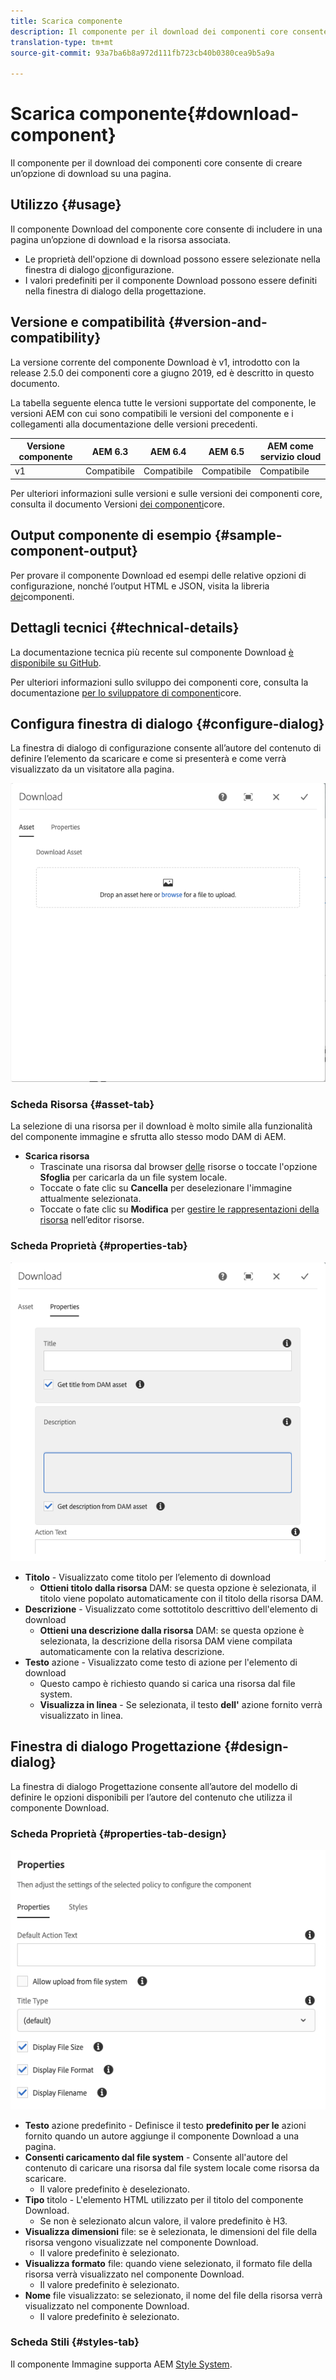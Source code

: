 ```yaml
---
title: Scarica componente
description: Il componente per il download dei componenti core consente di creare un’opzione di download su una pagina.
translation-type: tm+mt
source-git-commit: 93a7ba6b8a972d111fb723cb40b0380cea9b5a9a

---
```



# Scarica componente{#download-component}

Il componente per il download dei componenti core consente di creare un’opzione di download su una pagina.

## Utilizzo {#usage}

Il componente Download del componente core consente di includere in una pagina un’opzione di download e la risorsa associata.

* Le proprietà dell&#39;opzione di download possono essere selezionate nella finestra di dialogo [di](#configure-dialog)configurazione.
* I valori predefiniti per il componente Download possono essere definiti nella finestra di dialogo [](#design-dialog)della progettazione.

## Versione e compatibilità {#version-and-compatibility}

La versione corrente del componente Download è v1, introdotto con la release 2.5.0 dei componenti core a giugno 2019, ed è descritto in questo documento.

La tabella seguente elenca tutte le versioni supportate del componente, le versioni AEM con cui sono compatibili le versioni del componente e i collegamenti alla documentazione delle versioni precedenti.

| Versione componente | AEM 6.3 | AEM 6.4 | AEM 6.5 | AEM come servizio cloud |
|--- |--- |--- |---|---|
| v1 | Compatibile | Compatibile | Compatibile | Compatibile |

Per ulteriori informazioni sulle versioni e sulle versioni dei componenti core, consulta il documento Versioni [dei componenti](/help/versions.md)core.

## Output componente di esempio {#sample-component-output}

Per provare il componente Download ed esempi delle relative opzioni di configurazione, nonché l’output HTML e JSON, visita la libreria [dei](https://adobe.com/go/aem_cmp_library_download)componenti.

## Dettagli tecnici {#technical-details}

La documentazione tecnica più recente sul componente Download [è disponibile su GitHub](https://adobe.com/go/aem_cmp_tech_download_v1).

Per ulteriori informazioni sullo sviluppo dei componenti core, consulta la documentazione [per lo sviluppatore di componenti](/help/developing/overview.md)core.

## Configura finestra di dialogo {#configure-dialog}

La finestra di dialogo di configurazione consente all’autore del contenuto di definire l’elemento da scaricare e come si presenterà e come verrà visualizzato da un visitatore alla pagina.

![](/help/assets/screen-shot-2019-06-17-09.49.14.png)

### Scheda Risorsa {#asset-tab}

La selezione di una risorsa per il download è molto simile alla funzionalità del componente [](image.md) immagine e sfrutta allo stesso modo DAM di AEM.

* **Scarica risorsa**
   * Trascinate una risorsa dal browser [delle](https://docs.adobe.com/content/help/en/experience-manager-cloud-service/sites/authoring/fundamentals/environment-tools.html) risorse o toccate l&#39;opzione **Sfoglia** per caricarla da un file system locale.
   * Toccate o fate clic su **Cancella** per deselezionare l&#39;immagine attualmente selezionata.
   * Toccate o fate clic su **Modifica** per [gestire le rappresentazioni della risorsa](https://docs.adobe.com/content/help/en/experience-manager-cloud-service/assets/manage/manage-digital-assets.html) nell’editor risorse.

### Scheda Proprietà {#properties-tab}

![](/help/assets/screen-shot-2019-06-17-09.49.51.png)

* **Titolo** - Visualizzato come titolo per l’elemento di download
   * **Ottieni titolo dalla risorsa** DAM: se questa opzione è selezionata, il titolo viene popolato automaticamente con il titolo della risorsa DAM.
* **Descrizione** - Visualizzato come sottotitolo descrittivo dell&#39;elemento di download
   * **Ottieni una descrizione dalla risorsa** DAM: se questa opzione è selezionata, la descrizione della risorsa DAM viene compilata automaticamente con la relativa descrizione.
* **Testo** azione - Visualizzato come testo di azione per l&#39;elemento di download
   * Questo campo è richiesto quando si carica una risorsa dal file system.
   * **Visualizza in linea** - Se selezionata, il testo **dell&#39;** azione fornito verrà visualizzato in linea.

## Finestra di dialogo Progettazione {#design-dialog}

La finestra di dialogo Progettazione consente all’autore del modello di definire le opzioni disponibili per l’autore del contenuto che utilizza il componente Download.

### Scheda Proprietà {#properties-tab-design}

![](/help/assets/screen-shot-2019-06-17-10.04.31.png)

* **Testo** azione predefinito - Definisce il testo **predefinito per le** azioni fornito quando un autore aggiunge il componente Download a una pagina.
* **Consenti caricamento dal file system** - Consente all&#39;autore del contenuto di caricare una risorsa dal file system locale come risorsa da scaricare.
   * Il valore predefinito è deselezionato.
* **Tipo** titolo - L&#39;elemento HTML utilizzato per il titolo del componente Download.
   * Se non è selezionato alcun valore, il valore predefinito è H3.
* **Visualizza dimensioni** file: se è selezionata, le dimensioni del file della risorsa vengono visualizzate nel componente Download.
   * Il valore predefinito è selezionato.
* **Visualizza formato** file: quando viene selezionato, il formato file della risorsa verrà visualizzato nel componente Download.
   * Il valore predefinito è selezionato.
* **Nome** file visualizzato: se selezionato, il nome del file della risorsa verrà visualizzato nel componente Download.
   * Il valore predefinito è selezionato.

### Scheda Stili {#styles-tab}

Il componente Immagine supporta AEM [Style System](/help/get-started/authoring.md#component-styling).
